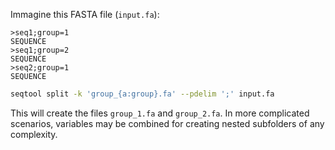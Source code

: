 Immagine this FASTA file (`input.fa`):

```
>seq1;group=1
SEQUENCE
>seq1;group=2
SEQUENCE
>seq2;group=1
SEQUENCE
```

```bash
seqtool split -k 'group_{a:group}.fa' --pdelim ';' input.fa
```

This will create the files `group_1.fa` and `group_2.fa`. In more
complicated scenarios, variables may be combined for creating nested subfolders
of any complexity.
